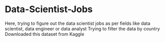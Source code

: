 # Data-Scientist-Jobs
Here, trying to figure out the data scientist jobs as per fields like data scientist, data engineer or data analyst
Trying to filter the data by country
Downloaded this dataset from Kaggle
